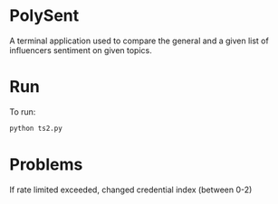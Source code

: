 # PolySent
A terminal application used to compare the general and a given list of influencers sentiment on given topics.

# Run
To run:
```bash
python ts2.py
```
# Problems
If rate limited exceeded, changed credential index (between 0-2)
